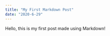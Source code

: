 ```yaml
---
title: "My First Markdown Post"
date: "2020-6-29"
---
```


Hello, this is my first post made using Markdown!